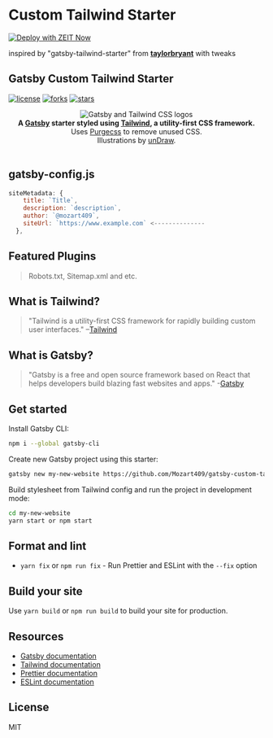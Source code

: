 # Custom Tailwind Starter

[![Deploy with ZEIT Now](https://zeit.co/button)](https://zeit.co/new/project?template=https://github.com/Mozart409/gatsby-custom-tailwind)

inspired by "gatsby-tailwind-starter" from
<strong><a href="https://github.com/taylorbryant/gatsby-starter-tailwind">taylorbryant</a></strong> with tweaks

## Gatsby Custom Tailwind Starter

[![license](https://img.shields.io/github/stars/Mozart409/gatsby-custom-tailwind?style=for-the-badge)](#license)
[![forks](https://img.shields.io/github/forks/Mozart409/gatsby-custom-tailwind?style=for-the-badge)](#forks)
[![stars](https://img.shields.io/github/stars/Mozart409/gatsby-custom-tailwind?style=for-the-badge)](#stars)

<div align="center">
  <img src="https://image.ibb.co/cJjPN7/gatsby_tailwind.png" alt="Gatsby and Tailwind CSS logos">
</div>

<div align="center">
  <strong>A <a href="https://www.gatsbyjs.org/">Gatsby</a> starter styled using <a href="https://tailwindcss.com/">Tailwind</a>, a utility-first CSS framework.</strong><br />
  Uses <a href="https://www.purgecss.com/">Purgecss</a> to remove unused CSS.<br />
  Illustrations by <a href="https://undraw.co/">unDraw</a>.
  <br />
  <br />
</div>

## gatsby-config.js

```javascript
siteMetadata: {
    title: `Title`,
    description: `description`,
    author: `@mozart409`,
    siteUrl: `https://www.example.com` <--------------
  },
```

## Featured Plugins

> Robots.txt, Sitemap.xml and etc.

## What is Tailwind?

> "Tailwind is a utility-first CSS framework for rapidly building custom user interfaces."
> –[Tailwind](https://tailwindcss.com)

## What is Gatsby?

> "Gatsby is a free and open source framework based on React that helps developers build blazing fast websites and apps." -[Gatsby](https://www.gatsbyjs.org/)

## Get started

Install Gatsby CLI:

```sh
npm i --global gatsby-cli
```

Create new Gatsby project using this starter:

```sh
gatsby new my-new-website https://github.com/Mozart409/gatsby-custom-tailwind
```

Build stylesheet from Tailwind config and run the project in development mode:

```sh
cd my-new-website
yarn start or npm start
```

## Format and lint

- `yarn fix` or `npm run fix` - Run Prettier and ESLint with the `--fix` option

## Build your site

Use `yarn build` or `npm run build` to build your site for production.

## Resources

- [Gatsby documentation](https://www.gatsbyjs.org/docs/)
- [Tailwind documentation](https://tailwindcss.com/docs/what-is-tailwind/)
- [Prettier documentation](https://prettier.io/docs/en/index.html)
- [ESLint documentation](https://eslint.org/docs/user-guide/configuring)

## License

MIT
